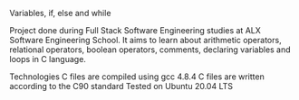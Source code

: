 Variables, if, else and while

Project done during Full Stack Software Engineering studies at ALX Software Engineering School. It aims to learn about arithmetic operators, relational operators, boolean operators, comments, declaring variables and loops in C language.

Technologies
C files are compiled using gcc 4.8.4
C files are written according to the C90 standard
Tested on Ubuntu 20.04 LTS
